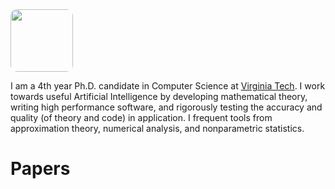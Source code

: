 
<img src="https://avatars1.githubusercontent.com/u/7769932?s=460&v=4" width=100 style="border-radius:10%">

I am a 4th year Ph.D. candidate in Computer Science at [Virginia Tech](https://vt.edu).  I work towards useful Artificial Intelligence by developing mathematical theory, writing high performance software, and rigorously testing the accuracy and quality (of theory and code) in application. I frequent tools from approximation theory, numerical analysis, and nonparametric statistics.

# Papers

